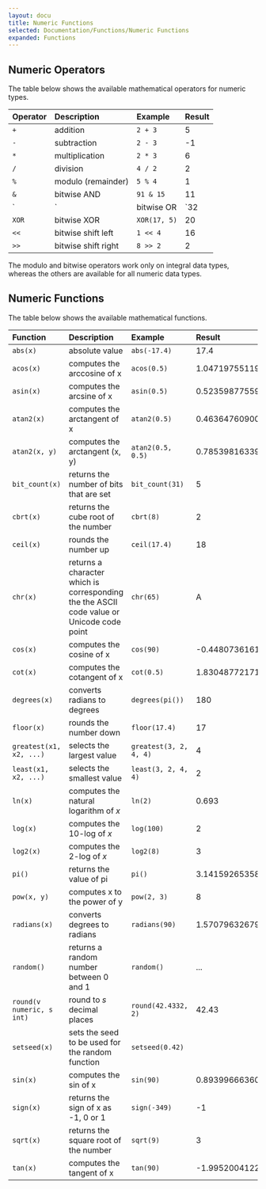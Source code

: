 ```yaml
---
layout: docu
title: Numeric Functions
selected: Documentation/Functions/Numeric Functions
expanded: Functions
---
```

## Numeric Operators
The table below shows the available mathematical operators for numeric types.

| Operator | Description | Example | Result |
|:---|:---|:---|:---|
| `+` | addition | `2 + 3` | 5 |
| `-` | subtraction | `2 - 3` | -1 |
| `*` | multiplication | `2 * 3` | 6 |
| `/` | division | `4 / 2` | 2 |
| `%` | modulo (remainder) | `5 % 4` | 1 |
| `&` | bitwise AND | `91 & 15` | 11 |
| `|` | bitwise OR | `32 | 3` | 35 |
| `XOR` | bitwise XOR | `XOR(17, 5)` | 20 |
| `<<` | bitwise shift left | `1 << 4` | 16 |
| `>>` | bitwise shift right | `8 >> 2` | 2 |

The modulo and bitwise operators work only on integral data types, whereas the others are available for all numeric data types.

## Numeric Functions
The table below shows the available mathematical functions.

| Function | Description | Example | Result |
|:---|:---|:---|:---|
| `abs(x)` | absolute value | `abs(-17.4)` | 17.4 |
| `acos(x)` | computes the arccosine of x | `acos(0.5)` | 1.0471975511965976 |
| `asin(x)` | computes the arcsine of x | `asin(0.5)` | 0.5235987755982989 |
| `atan2(x)` | computes the arctangent of x | `atan2(0.5)` | 0.4636476090008061 |
| `atan2(x, y)` | computes the arctangent (x, y) | `atan2(0.5, 0.5)` | 0.7853981633974483 |
| `bit_count(x)` | returns the number of bits that are set | `bit_count(31)` | 5 |
| `cbrt(x)` | returns the cube root of the number | `cbrt(8)` | 2 |
| `ceil(x)` | rounds the number up | `ceil(17.4)` | 18 |
| `chr(x)` | returns a character which is corresponding the the ASCII code value or Unicode code point | `chr(65)` | A |
| `cos(x)` | computes the cosine of x | `cos(90)` | -0.4480736161291701 |
| `cot(x)` | computes the cotangent of x | `cot(0.5)` | 1.830487721712452 |
| `degrees(x)` | converts radians to degrees | `degrees(pi())` | 180 |
| `floor(x)` | rounds the number down | `floor(17.4)` | 17 |
| `greatest(x1, x2, ...)` | selects the largest value | `greatest(3, 2, 4, 4)` | 4 |
| `least(x1, x2, ...)` | selects the smallest value | `least(3, 2, 4, 4)` | 2 |
| `ln(x)` | computes the natural logarithm of *x* | `ln(2)` | 0.693 |
| `log(x)` | computes the 10-log of *x* | `log(100)` | 2 |
| `log2(x)` | computes the 2-log of *x* | `log2(8)` | 3 |
| `pi()` | returns the value of pi | `pi()` | 3.141592653589793 |
| `pow(x, y)` | computes x to the power of y | `pow(2, 3)` | 8 |
| `radians(x)` | converts degrees to radians | `radians(90)` | 1.5707963267948966 |
| `random()` | returns a random number between 0 and 1 | `random()` | ... |
| `round(v numeric, s int)` | round to *s* decimal places | `round(42.4332, 2)` | 42.43 |
| `setseed(x)` | sets the seed to be used for the random function | `setseed(0.42)` | |
| `sin(x)` | computes the sin of x | `sin(90)` | 0.8939966636005579 |
| `sign(x)` | returns the sign of x as -1, 0 or 1 | `sign(-349)` | -1 |
| `sqrt(x)` | returns the square root of the number | `sqrt(9)` | 3 |
| `tan(x)` | computes the tangent of x | `tan(90)` | -1.995200412208242 |
